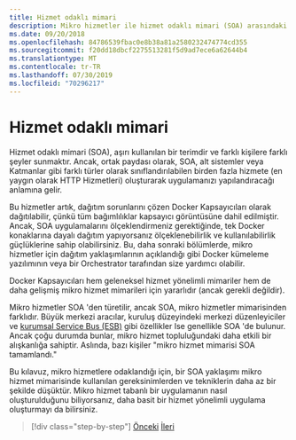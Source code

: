 ```yaml
---
title: Hizmet odaklı mimari
description: Mikro hizmetler ile hizmet odaklı mimari (SOA) arasındaki temel farklılıkları öğrenin.
ms.date: 09/20/2018
ms.openlocfilehash: 84786539fbac0e8b38a81a2580232474774cd355
ms.sourcegitcommit: f20dd18dbcf2275513281f5d9ad7ece6a62644b4
ms.translationtype: MT
ms.contentlocale: tr-TR
ms.lasthandoff: 07/30/2019
ms.locfileid: "70296217"
---
```

# <a name="service-oriented-architecture"></a>Hizmet odaklı mimari

Hizmet odaklı mimari (SOA), aşırı kullanılan bir terimdir ve farklı kişilere farklı şeyler sunmaktır. Ancak, ortak paydası olarak, SOA, alt sistemler veya Katmanlar gibi farklı türler olarak sınıflandırılabilen birden fazla hizmete (en yaygın olarak HTTP Hizmetleri) oluşturarak uygulamanızı yapılandıracağı anlamına gelir.

Bu hizmetler artık, dağıtım sorunlarını çözen Docker Kapsayıcıları olarak dağıtılabilir, çünkü tüm bağımlılıklar kapsayıcı görüntüsüne dahil edilmiştir. Ancak, SOA uygulamalarını ölçeklendirmeniz gerektiğinde, tek Docker konaklarına dayalı dağıtım yapıyorsanız ölçeklenebilirlik ve kullanılabilirlik güçlüklerine sahip olabilirsiniz. Bu, daha sonraki bölümlerde, mikro hizmetler için dağıtım yaklaşımlarının açıklandığı gibi Docker kümeleme yazılımının veya bir Orchestrator tarafından size yardımcı olabilir.

Docker Kapsayıcıları hem geleneksel hizmet yönelimli mimariler hem de daha gelişmiş mikro hizmet mimarileri için yararlıdır (ancak gerekli değildir).

Mikro hizmetler SOA 'den türetilir, ancak SOA, mikro hizmetler mimarisinden farklıdır. Büyük merkezi aracılar, kuruluş düzeyindeki merkezi düzenleyiciler ve [kurumsal Service Bus (ESB)](https://en.wikipedia.org/wiki/Enterprise_service_bus) gibi özellikler Ise genellikle SOA 'de bulunur. Ancak çoğu durumda bunlar, mikro hizmet topluluğundaki daha etkili bir alışkanlığa sahiptir. Aslında, bazı kişiler "mikro hizmet mimarisi SOA tamamlandı."

Bu kılavuz, mikro hizmetlere odaklandığı için, bir SOA yaklaşımı mikro hizmet mimarisinde kullanılan gereksinimlerden ve tekniklerin daha az bir şekilde düşüktür. Mikro hizmet tabanlı bir uygulamanın nasıl oluşturulduğunu biliyorsanız, daha basit bir hizmet yönelimli uygulama oluşturmayı da bilirsiniz.

>[!div class="step-by-step"]
>[Önceki](docker-application-state-data.md)
>[İleri](microservices-architecture.md)
